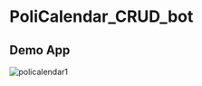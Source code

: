 # PoliCalendar_CRUD_bot
## Demo App
![policalendar1](https://user-images.githubusercontent.com/53130383/215295292-94616d36-eb0f-4690-9da6-d66b83e81b42.gif)
